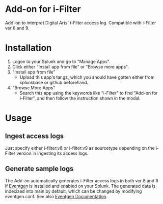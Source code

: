 # Add-on for i-Filter

Add-on to interpret Digital Arts' i-Filter access log. Compatible with i-Filter ver 8 and 9.

# Installation

1. Logon to your Splunk and go to "Manage Apps".
2. Click either "Install app from file" or "Browse more apps".
3. "Install app from file"
      * Upload this app's tar.gz, which you should have gotten either from splunkbase or github beforehand.
4. "Browse More Apps"
      * Search this app using the keywords like "i-Filter" to find "Add-on for i-Filter", and then follow the instruction shown in the modal.

# Usage

## Ingest access logs

Just specify either i-filter:v8 or i-filter:v9 as sourcetype depending on the i-Filter version in ingesting its access logs.


## Generate sample logs

The Add-on automatically generates i-Filter access logs in both ver 8 and 9 if [Eventgen](https://splunkbase.splunk.com/app/1924/) is installed and enabled on your Splunk. The generated data is indexized into main by default, which can be changed by modifying eventgen.conf. See also [Eventgen Documentation](http://splunk.github.io/eventgen/).
